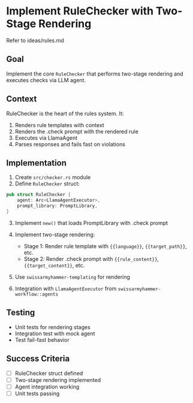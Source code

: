 # Implement RuleChecker with Two-Stage Rendering

Refer to ideas/rules.md

## Goal

Implement the core `RuleChecker` that performs two-stage rendering and executes checks via LLM agent.

## Context

RuleChecker is the heart of the rules system. It:
1. Renders rule templates with context
2. Renders the .check prompt with the rendered rule
3. Executes via LlamaAgent
4. Parses responses and fails fast on violations

## Implementation

1. Create `src/checker.rs` module
2. Define `RuleChecker` struct:
```rust
pub struct RuleChecker {
    agent: Arc<LlamaAgentExecutor>,
    prompt_library: PromptLibrary,
}
```

3. Implement `new()` that loads PromptLibrary with .check prompt

4. Implement two-stage rendering:
   - Stage 1: Render rule template with `{{language}}`, `{{target_path}}`, etc.
   - Stage 2: Render .check prompt with `{{rule_content}}`, `{{target_content}}`, etc.

5. Use `swissarmyhammer-templating` for rendering

6. Integration with `LlamaAgentExecutor` from `swissarmyhammer-workflow::agents`

## Testing

- Unit tests for rendering stages
- Integration test with mock agent
- Test fail-fast behavior

## Success Criteria

- [ ] RuleChecker struct defined
- [ ] Two-stage rendering implemented
- [ ] Agent integration working
- [ ] Unit tests passing
